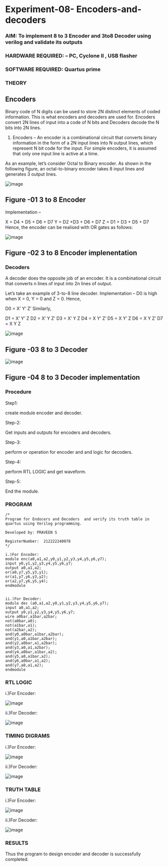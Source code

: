 # Experiment-08- Encoders-and-decoders 
### AIM: To implement 8 to 3 Encoder and  3to8 Decoder using verilog and validate its outputs
### HARDWARE REQUIRED:  – PC, Cyclone II , USB flasher
### SOFTWARE REQUIRED:   Quartus prime
### THEORY 

## Encoders
Binary code of N digits can be used to store 2N distinct elements of coded information. This is what encoders and decoders are used for. Encoders convert 2N lines of input into a code of N bits and Decoders decode the N bits into 2N lines.

1. Encoders –
An encoder is a combinational circuit that converts binary information in the form of a 2N input lines into N output lines, which represent N bit code for the input. For simple encoders, it is assumed that only one input line is active at a time.

As an example, let’s consider Octal to Binary encoder. As shown in the following figure, an octal-to-binary encoder takes 8 input lines and generates 3 output lines.

![image](https://user-images.githubusercontent.com/36288975/171543588-bc0746df-a173-4b35-989e-5fb7d385fe8a.png)
## Figure -01 3 to 8 Encoder 


Implementation –

X = D4 + D5 + D6 + D7
Y = D2 +D3 + D6 + D7
Z = D1 + D3 + D5 + D7 
Hence, the encoder can be realised with OR gates as follows:


![image](https://user-images.githubusercontent.com/36288975/171543740-68403b82-aa93-4c98-9343-f32b14885a2e.png)
## Figure -02 3 to 8 Encoder implenentation 

 ### Decoders 
A decoder does the opposite job of an encoder. It is a combinational circuit that converts n lines of input into 2n lines of output.

Let’s take an example of 3-to-8 line decoder.
Implementation –
D0 is high when X = 0, Y = 0 and Z = 0. Hence,

D0 = X’ Y’ Z’ 
Similarly,

D1 = X’ Y’ Z
D2 = X’ Y Z’
D3 = X’ Y Z
D4 = X Y’ Z’
D5 = X Y’ Z
D6 = X Y Z’
D7 = X Y Z 


![image](https://user-images.githubusercontent.com/36288975/171543978-ee2d0671-2846-40a1-8705-507fd6287a49.png)
## Figure -03 8 to 3 Decoder 



![image](https://user-images.githubusercontent.com/36288975/171543866-5a6eace6-8683-49d7-9c4f-a7cb30ec3035.png)
## Figure -04 8 to 3 Decoder implementation 

### Procedure

Step1:

create module encoder and decoder.

Step-2:

Get inputs and outputs for encoders and decoders.

Step-3:

perform or operation for encoder and and logic for decoders.

Step-4:

perform RTL LOGIC and get waveform.

Step-5:

End the module.



### PROGRAM 
```
/*
Program for Endocers and Decoders  and verify its truth table in quartus using Verilog programming.

Developed by: PRAVEEN S

RegisterNumber:  212222240078
*/

i.)For Encoder:
module enc(a0,a1,a2,y0,y1,y2,y3,y4,y5,y6,y7);
input y0,y1,y2,y3,y4,y5,y6,y7;
output a0,a1,a2;
or(a0,y7,y5,y3,y1);
or(a1,y7,y6,y3,y2);
or(a2,y7,y6,y5,y4);
endmodule


ii.)For Decoder:
module dec (a0,a1,a2,y0,y1,y2,y3,y4,y5,y6,y7);
input a0,a1,a2;
output y0,y1,y2,y3,y4,y5,y6,y7;
wire a0bar,a1bar,a2bar;
not(a0bar,a0);
not(a1bar,a1);
not(a2bar,a2);
and(y0,a0bar,a1bar,a2bar);
and(y1,a0,a1bar,a2bar);
and(y2,a0bar,a1,a2bar);
and(y3,a0,a1,a2bar);
and(y4,a0bar,a1bar,a2);
and(y5,a0,a1bar,a2);
and(y6,a0bar,a1,a2);
and(y7,a0,a1,a2);
endmodule

```




### RTL LOGIC  

i.)For Encoder:

![image](https://github.com/sanjaythiyagarajan/Experiment-08-Encoders-and-decoders-/assets/119409242/55467348-dbe9-46ae-8e80-fca77830ff89)

ii.)For Decoder:

![image](https://github.com/sanjaythiyagarajan/Experiment-08-Encoders-and-decoders-/assets/119409242/940d82b8-e18a-4075-a30c-d8b72ade0698)


### TIMING DIGRAMS  

i.)For Encoder:

![image](https://github.com/sanjaythiyagarajan/Experiment-08-Encoders-and-decoders-/assets/119409242/02d6c0a9-878a-4ae8-8a58-da6c8b2f8aa9)

ii.)For Decoder:

![image](https://github.com/sanjaythiyagarajan/Experiment-08-Encoders-and-decoders-/assets/119409242/48780fd3-6f20-49d5-be7a-9273d4359594)

### TRUTH TABLE 

i.)For Encoder:

![image](https://github.com/sanjaythiyagarajan/Experiment-08-Encoders-and-decoders-/assets/119409242/4822cfbd-3aed-4c9d-9849-36fbe28bebde)

ii.)For Decoder:

![image](https://github.com/sanjaythiyagarajan/Experiment-08-Encoders-and-decoders-/assets/119409242/11ac72b6-22ef-4460-a399-7170f56998ad)



### RESULTS 

Thus the program to design encoder and decoder is successfully completed.
